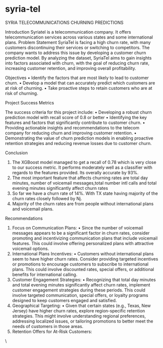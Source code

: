 # syria-tel
SYRIA  TELECOMMUNICATIONS CHURNING PREDICTIONS

Introduction
Syriatel is a telecommunication company. It offers telecommunication services across various states and some international plans.
Problem Statement
SyriaTel is facing a high churn rate, with many customers discontinuing their services or switching to competitors. The company wants to address this issue by developing a customer churn prediction model. By analyzing the dataset, SyriaTel aims to gain insights into factors associated with churn, with the goal of reducing churn rate, increasing customer retention, and improving overall profitability.

Objectives
•	Identify the factors that are most likely to lead to customer churn.
•	Develop a model that can accurately predict which customers are at risk of churning.
•	Take proactive steps to retain customers who are at risk of churning.

Project Success Metrics

The success criteria for this project include:
•	Developing a robust churn prediction model with recall score of 0.8 or better
•	Identifying the key features and factors that significantly contribute to customer churn.
•	Providing actionable insights and recommendations to the telecom company for reducing churn and improving customer retention.
•	Demonstrating the value of churn prediction models in enabling proactive retention strategies and reducing revenue losses due to customer churn.

Conclusion

1.	The XGBoost model managed to get a recall of 0.78 which is very close to our success metric. It performs moderately well as a classifier with regards to the features provided. Its overally accurate by 93%.
2.	The most important feature that affects churning rates are total day minutes, number of voicemail messages,total number intl calls and total evening minutes significantly affect churn rates
3.	So far we have a churn rate of 14%. With TX state having majority of the churn rates closely followed by Nj.
4.	Majority of the churn rates are from people without international plans and voicemail plans.


Recommendations

1.	Focus on Communication Plans:
•	Since the number of voicemail messages appears to be a significant factor in churn rates, consider promoting and incentivizing communication plans that include voicemail features. This could involve offering personalized plans with attractive voicemail options.
2.	International Plans Incentives:
•	Customers without international plans seem to have higher churn rates. Consider providing targeted incentives or promotions to encourage customers to subscribe to international plans. This could involve discounted rates, special offers, or additional benefits for international calling.
3.	Customer Engagement Strategies:
•	Recognizing that total day minutes and total evening minutes significantly affect churn rates, implement customer engagement strategies during these periods. This could involve targeted communication, special offers, or loyalty programs designed to keep customers engaged and satisfied.
4.	Geographical Targeting:
•	Given that certain states (e.g., Texas, New Jersey) have higher churn rates, explore region-specific retention strategies. This might involve understanding regional preferences, addressing localized issues, or tailoring promotions to better meet the needs of customers in those areas.
5.	Retention Offers for At-Risk Customers:



\\
